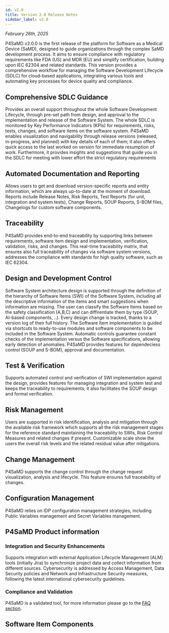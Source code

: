 ```yaml
---
id: v2.0
title: Version 2.0 Release Notes
sidebar_label: v2.0
---
```


_February 26th, 2025_

P4SaMD v2.0.0 is the first release of the platform for Software as a Medical Device (SaMD), designed to guide organizations through the complex SaMD development process. It aims to ensure compliance with regulatory requirements like FDA (US) and MDR (EU) and simplify certification, building upon IEC 62304 and related standards. This version provides a comprehensive workflow for managing the Software Development Lifecycle (SDLC) for cloud-based applications, integrating various tools and automating key processes for device quality and compliance.  

## Comprehensive SDLC Guidance

Provides an overall support throughout the whole Software Development Lifecycle, through pre-set path from design, and approval to the implementation and release of the Software System. The whole SDLC is monitored by Key Performance Indicators (KPIs) for requirements, risks, tests, changes, and software items on the software system. P4SaMD enables visualization and navigability through release versions (released, in-progress, and planned) with key details of each of them; it also offers quick access to the last worked on version for immediate resumption of work. 
Furthermore, it provides insights and suggestions that guide you in the SDLC for meeting with lower effort the strict regulatory requirements 

## Automated Documentation and Reporting
Allows users to get and download version-specific reports and entity information, which are always up-to-date at the moment of download.
Reports include Release Notes, Risk Reports, Test Reports (for unit, integration and system tests), Change Reports, SOUP Reports, S-BOM files, Changelogs for custom software components.

## Traceability 
P4SaMD provides end-to-end traceability by supporting links between requirements, software item design and implementation, verification, validation, risks, and changes. This real-time traceability matrix, that ensures also full traceability of changes via software system versions, addresses the compliance with standards for high quality software, such as IEC 62304. 

## Design and Development Control
Software System architecture design is supported through the definition of the hierarchy of Software Items (SWI) of the Software System, including all the descriptive information of the items and smart suggestions when information are missing. The user can classify the Software Items based on the safety classification (A,B,C) and can diffirentiate them by type (SOUP, AI-based components, ..). Every design change is tracked, thanks to a version log of their full history.
The Software Item implementation is guided via shortcuts to ready-to-use modules and software components to be included in the Software System. Automatic controls guarantee constant checks of the implementation versus the Software specifications, allowing early detection of anomalies. P4SaMD provides features for dependeciess control (SOUP and S-BOM), approval and documentation. 


## Test & Verification
Supports automated control and verification of SWI implementation against the design, provides features for managing integration and system test and keeps the traceability to requirements; it also facilitates the SOUP design and formal verification.


## Risk Management
Users are supported in risk identification, analysis and mitigation through the available risk framework which supports all the risk management stages for the reference standard maintaining the traceability to SWIs, Risk Control Measures and related changes if present. Customizable scale show the users the overall risk levels and the related residual value after mitigations.

## Change Management
P4SaMD supports the change control through the change request visualization, analysis and lifecycle. This feature ensures full traceability of changes. 


## Configuration Management
P4SaMD relies on IDP configuration management strategies, including Public Variables management and Secret Variables management.  

## P4SaMD Product information 

### Integration and Security Enhancements
Supports integration with external Application Lifecycle Management (ALM) tools (initially Jira) to synchronize project data and collect information from different sources. Cybersecurity is addressed by Access Management, Data Security policies and Network and Infrastructure Security measures, following the latest international cybersecurity guidelines.  

### Compliance and Validation
P4SaMD is a validated tool, for more information please go to the [FAQ section](../faq.md).  


## Software Item Components 


